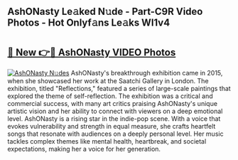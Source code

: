 ## AshONasty Le𝚊ked N𝚞de - Part-C9R Video Photos - Hot Onlyf𝚊ns Le𝚊ks WI1v4

# <h2><a href="http://ac26014.deff.icu/?id=AshONasty">🔗 New 👉🔴 AshONasty VIDEO Photos</a></h2>

[![AshONasty N𝚞des](https://i.imgur.com/rIISA9y.gif)](http://ac26014.deff.icu/?id=AshONasty)
AshONasty's breakthrough exhibition came in 2015, when she showcased her work at the Saatchi Gallery in London. The exhibition, titled "Reflections," featured a series of large-scale paintings that explored the theme of self-reflection. The exhibition was a critical and commercial success, with many art critics praising AshONasty's unique artistic vision and her ability to connect with viewers on a deep emotional level. AshONasty is a rising star in the indie-pop scene. With a voice that evokes vulnerability and strength in equal measure, she crafts heartfelt songs that resonate with audiences on a deeply personal level. Her music tackles complex themes like mental health, heartbreak, and societal expectations, making her a voice for her generation.
